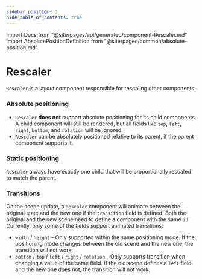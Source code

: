 ```yaml
---
sidebar_position: 3
hide_table_of_contents: true
---
```

import Docs from "@site/pages/api/generated/component-Rescaler.md"
import AbsolutePositionDefinition from "@site/pages/common/absolute-position.md"

# Rescaler

`Rescaler` is a layout component responsible for rescaling other components.

### Absolute positioning

<AbsolutePositionDefinition />

- `Rescaler` **does not** support absolute positioning for its child components. A child component will still be rendered, but all fields like `top`, `left`, `right`, `bottom`, and `rotation` will be ignored.
- `Rescaler` can be absolutely positioned relative to its parent, if the parent component supports it.

### Static positioning

`Rescaler` always have exactly one child that will be proportionally rescaled to match the parent.

### Transitions

On the scene update, a `Rescaler` component will animate between the original state and the new one if the `transition` field is defined. Both the original and the new scene need to define a component with the same `id`. Currently, only some of the fields support animated transitions:

- `width` / `height` - Only supported within the same positioning mode. If the positioning mode changes between the old scene and the new one, the transition will not work.
- `bottom` / `top` / `left` / `right` / `rotation` - Only supports transition when changing a value of the same field. If the old scene defines a `left` field and the new one does not, the transition will not work.

<Docs />
